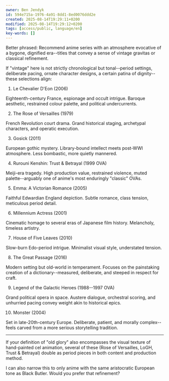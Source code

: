 ```yaml
---
owner: Ben Jendyk
id: 594e715a-1976-4a91-8dd1-8ed0076ddd2e
created: 2025-08-14T19:29:11+0200
modified: 2025-08-14T19:29:12+0200
tags: [access/public, language/en]
key-words: []
---
```


Better phrased: Recommend anime series with an atmosphere evocative of a bygone, dignified era--titles that convey a sense of vintage gravitas or classical refinement.

  

If "vintage" here is not strictly chronological but tonal--period settings, deliberate pacing, ornate character designs, a certain patina of dignity--these selections align:

  

1. Le Chevalier D'Eon (2006)

Eighteenth-century France, espionage and occult intrigue. Baroque aesthetic, restrained colour palette, and political undercurrents.

  

2. The Rose of Versailles (1979)

French Revolution court drama. Grand historical staging, archetypal characters, and operatic execution.

  

3. Gosick (2011)

European gothic mystery. Library-bound intellect meets post-WWI atmosphere. Less bombastic, more quietly mannered.

  

4. Rurouni Kenshin: Trust & Betrayal (1999 OVA)

Meiji-era tragedy. High production value, restrained violence, muted palette--arguably one of anime's most enduringly "classic" OVAs.

  

5. Emma: A Victorian Romance (2005)

Faithful Edwardian England depiction. Subtle romance, class tension, meticulous period detail.

  

6. Millennium Actress (2001)

Cinematic homage to several eras of Japanese film history. Melancholy, timeless artistry.

  

7. House of Five Leaves (2010)

Slow-burn Edo-period intrigue. Minimalist visual style, understated tension.

  

8. The Great Passage (2016)

Modern setting but old-world in temperament. Focuses on the painstaking creation of a dictionary--measured, deliberate, and steeped in respect for craft.

  

9. Legend of the Galactic Heroes (1988--1997 OVA)

Grand political opera in space. Austere dialogue, orchestral scoring, and unhurried pacing convey weight akin to historical epics.

  

10. Monster (2004)

Set in late-20th-century Europe. Deliberate, patient, and morally complex--feels carved from a more serious storytelling tradition.

* * *

If your definition of "old glory" also encompasses the visual texture of hand-painted cel animation, several of these (Rose of Versailles, LoGH, Trust & Betrayal) double as period pieces in both content and production method.

  

I can also narrow this to only anime with the same aristocratic European tone as Black Butler. Would you prefer that refinement?